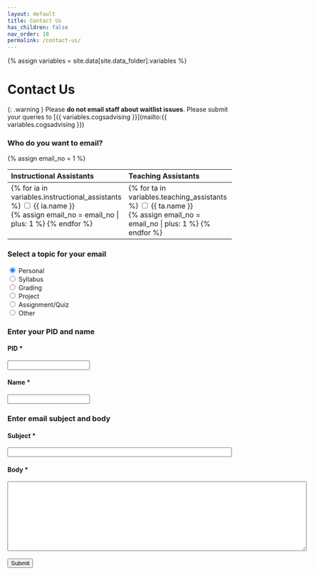 ```yaml
---
layout: default
title: Contact Us
has_children: false
nav_order: 10
permalink: /contact-us/
---
```


{% assign variables = site.data[site.data_folder].variables %}

# Contact Us

{: .warning }
Please **do not email staff about waitlist issues**. Please submit your queries to [{{ variables.cogsadvising }}](mailto:{{ variables.cogsadvising }})

<div>
<h3> Who do you want to email? </h3>
{% assign email_no = 1 %}
<table style="table-layout: fixed; text-align: left; width: 100%; vertical-align: top; border-collapse: collapse;">
<colspan>
<col style="width: 33%;">
<col style="width: 34%;">
<col style="width: 33%;">
</colspan>
<thead>
<tr class="header">
<th> Instructional Assistants </th>
<th> Teaching Assistants </th>
<th> Instructor </th>
</tr>
</thead>
<tbody>
<tr>
<td style="vertical-align: top"> {% for ia in variables.instructional_assistants %} <input type="checkbox" id="email{{ email_no }}" name="email{{ email_no }}" value="{{ ia.email }}"> <label for="email{{ email_no }}"> {{ ia.name }} </label> <br/> {% assign email_no = email_no | plus: 1 %} {% endfor %} </td>
<td style="vertical-align: top"> {% for ta in variables.teaching_assistants %} <input type="checkbox" id="email{{ email_no }}" name="email{{ email_no }}" value="{{ ta.email }}"> <label for="email{{ email_no }}"> {{ ta.name }} </label> <br/> {% assign email_no = email_no | plus: 1 %}  {% endfor %}</td>
<td style="vertical-align: top"> <input type="checkbox" id="email{{ email_no }}" name="email{{ email_no }}" value="{{ variables.instructor.email }}"> <label for="email{{ email_no }}"> {{ variables.instructor.name }} </label> </td>
</tr>
</tbody>
</table>
<h3> Select a topic for your email </h3>
<input type="radio" id="personal" name="topic" value="Personal" checked>
<label for="personal">Personal</label> <br/>
<input type="radio" id="syllabus" name="topic" value="Syllabus">
<label for="syllabus">Syllabus</label> <br/>
<input type="radio" id="grading" name="topic" value="Grading">
<label for="grading">Grading</label> <br/>
<input type="radio" id="project" name="topic" value="Project">
<label for="project">Project</label> <br/>
<input type="radio" id="assgquiz" name="topic" value="Assg/Quiz">
<label for="assgquiz">Assignment/Quiz</label> <br/>
<input type="radio" id="other" name="topic" value="Other">
<label for="other">Other</label>
<h3> Enter your PID and name </h3>
<label for="pid"><h4>PID *</h4></label>
<input type="text" name="pid" value="" required>
<label for="name"><h4>Name *</h4></label>
<input type="text" name="name" value="" required>
<h3> Enter email subject and body </h3>
<label for="subject"><h4>Subject *</h4></label>
<input style="width:100%;" type="text" id="subject" value="" required>
<label for="body"><h4>Body *</h4></label>
<textarea name="body" rows="10" cols="81" value="" required></textarea> <br/> <br/>
<input type="button" value="Submit" onclick="mail(this.parentNode)">
</div>

<script language="javascript">
function mail(form) {
    var inputs = form.getElementsByTagName("input");
    var emails = [];
    var pid = inputs["pid"].value;
    var name = inputs["name"].value;
    var subject = "[COGS9]" + "[";
    for (var i = 0; i < inputs.length; i++) {
        if (inputs[i].type == "checkbox" && inputs[i].checked) {
            emails.push(inputs[i].value);
        }
        if (inputs[i].type == "radio" && inputs[i].checked) {
            subject += inputs[i].value + "] ";
        }
    }
    subject += inputs["subject"].value;
    var body = "PID: " + pid + "\nName: " + name + "\n\n" + form.getElementsByTagName("textarea")[0].value;
    var url = "mailto:" + emails.join(",") + "?subject=" + subject + "&body=" + body;
    window.location.href = encodeURI(url);
}
</script>
